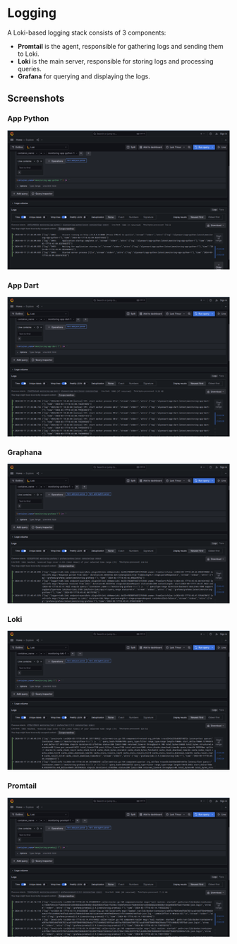 # Logging

A Loki-based logging stack consists of 3 components:

- **Promtail** is the agent, responsible for gathering logs and sending them to Loki.
- **Loki** is the main server, responsible for storing logs and processing queries.
- **Grafana** for querying and displaying the logs.

## Screenshots

### App Python

![App Python](./screenshots/app-python.png)

### App Dart

![App Dart](./screenshots/app-dart.png)

### Graphana

![Graphana](./screenshots/grafana.png)

### Loki

![Loki](./screenshots/loki.png)

### Promtail

![Promtail](./screenshots/promtail.png)